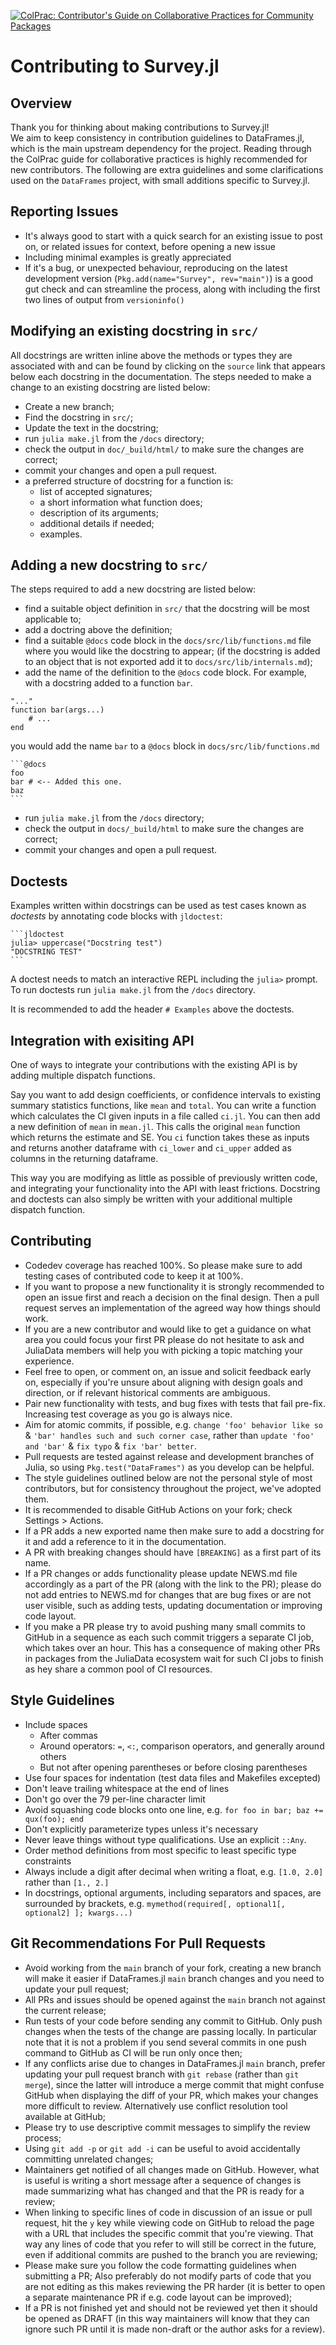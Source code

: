 [![ColPrac: Contributor's Guide on Collaborative Practices for Community Packages](https://img.shields.io/badge/ColPrac-Contributor's%20Guide-blueviolet)](https://github.com/SciML/ColPrac)

# Contributing to Survey.jl

## Overview
Thank you for thinking about making contributions to Survey.jl!  
We aim to keep consistency in contribution guidelines to DataFrames.jl, which is the main upstream dependency for the project. 
Reading through the ColPrac guide for collaborative practices is highly recommended for new contributors. The following are extra guidelines and some  clarifications used on the `DataFrames` project, with small additions specific to Survey.jl.

## Reporting Issues

* It's always good to start with a quick search for an existing issue to post on,
  or related issues for context, before opening a new issue
* Including minimal examples is greatly appreciated
* If it's a bug, or unexpected behaviour, reproducing on the latest development version
  (`Pkg.add(name="Survey", rev="main")`) is a good gut check and can streamline the process,
  along with including the first two lines of output from `versioninfo()`

## Modifying an existing docstring in `src/`

All docstrings are written inline above the methods or types they are associated with and can
be found by clicking on the `source` link that appears below each docstring in the documentation.
The steps needed to make a change to an existing docstring are listed below:

* Create a new branch;
* Find the docstring in `src/`;
* Update the text in the docstring;
* run `julia make.jl` from the `/docs` directory;
* check the output in `doc/_build/html/` to make sure the changes are correct;
* commit your changes and open a pull request.
* a preferred structure of docstring for a function is:
  + list of accepted signatures;
  + a short information what function does;
  + description of its arguments;
  + additional details if needed;
  + examples.

## Adding a new docstring to `src/`

The steps required to add a new docstring are listed below:
* find a suitable object definition in `src/` that the docstring
  will be most applicable to;
* add a doctring above the definition;
* find a suitable `@docs` code block in the `docs/src/lib/functions.md` file 
  where you would like the docstring to appear; (if the docstring is added
  to an object that is not exported add it to `docs/src/lib/internals.md`);
* add the name of the definition to the `@docs` code block. For example, with a docstring
  added to a function `bar`.
```
"..."
function bar(args...)
    # ...
end
```

you would add the name `bar` to a `@docs` block in `docs/src/lib/functions.md`
````
```@docs
foo
bar # <-- Added this one.
baz
```
````

* run `julia make.jl` from the `/docs` directory;
* check the output in `docs/_build/html` to make sure the changes are correct;
* commit your changes and open a pull request.

## Doctests

Examples written within docstrings can be used as test cases known as *doctests* by annotating code 
blocks with `jldoctest`:
````
```jldoctest
julia> uppercase("Docstring test")
"DOCSTRING TEST"
```
````
A doctest needs to match an interactive REPL including the `julia>` prompt. To run 
doctests run `julia make.jl` from the `/docs` directory.

It is recommended to add the header `# Examples` above the doctests.

## Integration with exisiting API
One of ways to integrate your contributions with the existing API is by adding multiple dispatch functions. 

Say you want to add design coefficients, or confidence intervals to existing summary statistics functions, like `mean` and `total`.
You can write a function which calculates the CI given inputs in a file called `ci.jl`. You can then add a new definition of `mean` in `mean.jl`. This calls the original `mean` function which returns the estimate and SE. You `ci` function takes these as inputs and returns another dataframe with `ci_lower` and `ci_upper` added as columns in the returning dataframe.

This way you are modifying as little as possible of previously written code, and integrating your functionality into the API with least frictions. Docstring and doctests can also simply be written with your additional multiple dispatch function.

## Contributing
* Codedev coverage has reached 100%. So please make sure to add testing cases of contributed code to keep it at 100%.
* If you want to propose a new functionality it is strongly recommended to open an issue first and reach a decision on the final design.
  Then a pull request serves an implementation of the agreed way how things should work.
* If you are a new contributor and would like to get a guidance on what area
  you could focus your first PR please do not hesitate to ask and JuliaData members
  will help you with picking a topic matching your experience.
* Feel free to open, or comment on, an issue and solicit feedback early on,
  especially if you're unsure about aligning with design goals and direction,
  or if relevant historical comments are ambiguous.
* Pair new functionality with tests, and bug fixes with tests that fail pre-fix.
  Increasing test coverage as you go is always nice.
* Aim for atomic commits, if possible, e.g. `change 'foo' behavior like so` &
  `'bar' handles such and such corner case`,
  rather than `update 'foo' and 'bar'` & `fix typo` & `fix 'bar' better`.
* Pull requests are tested against release and development branches of Julia,
  so using `Pkg.test("DataFrames")` as you develop can be helpful.
* The style guidelines outlined below are not the personal style of most contributors,
  but for consistency throughout the project, we've adopted them.
* It is recommended to disable GitHub Actions on your fork; check Settings > Actions.
* If a PR adds a new exported name then make sure to add a docstring for it and
  add a reference to it in the documentation.
* A PR with breaking changes should have `[BREAKING]` as a first part of its name.
* If a PR changes or adds functionality please update NEWS.md file accordingly as
  a part of the PR (along with the link to the PR); please do not add entries
  to NEWS.md for changes that are bug fixes or are not user visible, such as
  adding tests, updating documentation or improving code layout.
* If you make a PR please try to avoid pushing many small commits to GitHub in
  a sequence as each such commit triggers a separate CI job, which takes over
  an hour. This has a consequence of making other PRs in packages from the JuliaData
  ecosystem wait for such CI jobs to finish as hey share a common pool of CI resources.

## Style Guidelines

* Include spaces
    + After commas
    + Around operators: `=`, `<:`, comparison operators, and generally around others
    + But not after opening parentheses or before closing parentheses
* Use four spaces for indentation (test data files and Makefiles excepted)
* Don't leave trailing whitespace at the end of lines
* Don't go over the 79 per-line character limit
* Avoid squashing code blocks onto one line, e.g. `for foo in bar; baz += qux(foo); end`
* Don't explicitly parameterize types unless it's necessary
* Never leave things without type qualifications. Use an explicit `::Any`.
* Order method definitions from most specific to least specific type constraints
* Always include a digit after decimal when writing a float, e.g. `[1.0, 2.0]`
  rather than `[1., 2.]`
* In docstrings, optional arguments, including separators and spaces, are surrounded by brackets,
  e.g. `mymethod(required[, optional1[, optional2] ]; kwargs...)`

## Git Recommendations For Pull Requests

* Avoid working from the `main` branch of your fork, creating a new branch will make it
  easier if DataFrames.jl `main` branch changes and you need to update your pull request;
* All PRs and issues should be opened against the `main` branch not against the current release;
* Run tests of your code before sending any commit to GitHub. Only push changes when 
  the tests of the change are passing locally. In particular note that it is not a problem
  if you send several commits in one push command to GitHub as CI will be run only once then;
* If any conflicts arise due to changes in DataFrames.jl `main` branch, prefer updating your pull
  request branch with `git rebase` (rather than `git merge`), since the latter will introduce a merge 
  commit that might confuse GitHub when displaying the diff of your PR, which makes your changes more 
  difficult to review. Alternatively use conflict resolution tool available at GitHub;
* Please try to use descriptive commit messages to simplify the review process;
* Using `git add -p` or `git add -i` can be useful to avoid accidentally committing unrelated changes;
* Maintainers get notified of all changes made on GitHub. However, what is useful is writing a short
  message after a sequence of changes is made summarizing what has changed and that the PR is ready
  for a review;
* When linking to specific lines of code in discussion of an issue or pull request, hit the `y` key
  while viewing code on GitHub to reload the page with a URL that includes the specific commit that 
  you're viewing. That way any lines of code that you refer to will still be correct in the future, even 
  if additional commits are pushed to the branch you are reviewing;
* Please make sure you follow the code formatting guidelines when submitting a PR;
  Also preferably do not modify parts of code that you are not editing as this makes
  reviewing the PR harder (it is better to open a separate maintenance PR
  if e.g. code layout can be improved);
* If a PR is not finished yet and should not be reviewed yet then it should be opened as DRAFT 
  (in this way maintainers will know that they can ignore such PR until it is made non-draft or the author
  asks for a review).
